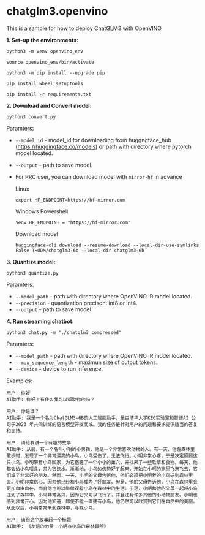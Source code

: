 # chatglm3.openvino

This is a sample for how to deploy ChatGLM3 with OpenVINO

**1. Set-up the environments:**

```
python3 -m venv openvino_env

source openvino_env/bin/activate

python3 -m pip install --upgrade pip

pip install wheel setuptools

pip install -r requirements.txt
```

**2. Download and Convert model:**

```
python3 convert.py
```
Paramters:
* `--model_id` - model_id for downloading from huggngface_hub (https://huggingface.co/models) or path with directory where pytorch model located.
*  `--output` - path to save model.
* For PRC user, you can download model with `mirror-hf` in advance

    Linux
    ```
    export HF_ENDPOINT=https://hf-mirror.com
    ```
    Windows Powershell
    ```
    $env:HF_ENDPOINT = "https://hf-mirror.com"
    ```
    Download model
    ```
    huggingface-cli download --resume-download --local-dir-use-symlinks False THUDM/chatglm3-6b --local-dir chatglm3-6b
    ```


**3. Quantize model:**

```
python3 quantize.py
```

Paramters:
* `--model_path` - path with directory where OpenVINO IR model located.
* `--precision` - quantization precison: int8 or int4.
* `--output` - path to save model.

**4. Run streaming chatbot:**

```
python3 chat.py -m "./chatglm3_compressed"
```

Paramters:
* `--model_path` - path with directory where OpenVINO IR model located.
* `--max_sequence_length` - maximun size of output tokens.
* `--device` - device to run inference.

Examples:
```
用户: 你好
AI助手: 你好！有什么我可以帮助你的吗？

用户: 你是谁？     
AI助手: 我是一个名为ChatGLM3-6B的人工智能助手，是由清华大学KEG实验室和智谱AI 公司于2023 年共同训练的语言模型开发而成。我的任务是针对用户的问题和要求提供适当的答复和支持。

用户: 请给我讲一个有趣的故事
AI助手: 从前，有一个名叫小明的小男孩，他是一个非常喜欢动物的人。有一天，他在森林里散步时，发现了一个非常漂亮的小鸟。小鸟受伤了，无法飞行。小明非常心疼，于是决定照顾这只小鸟。小明带着小鸟回家，为它搭建了一个小小的巢穴，并找来了一些软草和食物。每天，他都会给小鸟喂食，并为它换水。渐渐地，小鸟的伤势好了起来，开始在小明的家里飞来飞去，它们成了非常好的朋友。然而，一天，小明的父母告诉他，他们必须把小明养的小鸟送到森林里去。小明非常伤心，因为他已经和小鸟成为了好朋友。但是，他的父母告诉他，小鸟在森林里会更加自由自在，而且他也可以继续观看小鸟在森林中的生活。于是，小明和他的父母一起将小鸟送到了森林中。小鸟非常高兴，因为它又可以飞行了，并且还有许多其他的小动物朋友。小明也感到非常开心，因为他知道，即使不能一直拥有小鸟，他仍然可以欣赏到它们在自然中的美丽。从此以后，小明常常来到森林中，寻找小鸟。

用户: 请给这个故事起一个标题
AI助手: 《友谊的力量：小明与小鸟的森林冒险》
```
